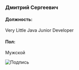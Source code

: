 ### Дмитрий Сергеевич
#### Должность:
Very Little Java Junior Developer
#### Пол:
Мужской

![Подпись]("C:\Users\Admin\Desktop\обезьяна.jpg")
